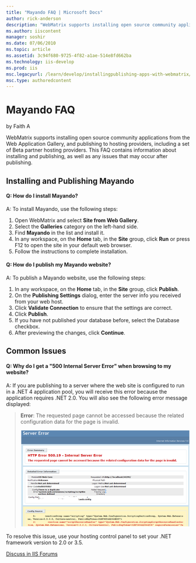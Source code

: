 ```yaml
---
title: "Mayando FAQ | Microsoft Docs"
author: rick-anderson
description: "WebMatrix supports installing open source community applications from the Web Application Gallery, and publishing to hosting providers, including a set of Be..."
ms.author: iiscontent
manager: soshir
ms.date: 07/06/2010
ms.topic: article
ms.assetid: 3c94f680-9725-4f82-a1ae-514e8fd662ba
ms.technology: iis-develop
ms.prod: iis
msc.legacyurl: /learn/develop/installingpublishing-apps-with-webmatrix/mayando-faq
msc.type: authoredcontent
---
```

Mayando FAQ
====================
by Faith A

WebMatrix supports installing open source community applications from the Web Application Gallery, and publishing to hosting providers, including a set of Beta partner hosting providers. This FAQ contains information about installing and publishing, as well as any issues that may occur after publishing.

## Installing and Publishing Mayando

#### Q: How do I install Mayando?

A: To install Mayando, use the following steps:

1. Open WebMatrix and select **Site from Web Gallery**.
2. Select the **Galleries** category on the left-hand side.
3. Find **Mayando** in the list and install it.
4. In any workspace, on the **Home** tab, in the **Site** group, click **Run** or press F12 to open the site in your default web browser.
5. Follow the instructions to complete installation.

#### Q: How do I publish my Mayando website?

A: To publish a Mayando website, use the following steps:

1. In any workspace, on the **Home** tab, in the **Site** group, click **Publish**.
2. On the **Publishing Settings** dialog, enter the server info you received from your web host.
3. Click **Validate Connection** to ensure that the settings are correct.
4. Click **Publish**.
5. If you have not published your database before, select the Database checkbox.
6. After previewing the changes, click **Continue**.

## Common Issues

#### Q: Why do I get a "500 Internal Server Error" when browsing to my website?

A: If you are publishing to a server where the web site is configured to run in a .NET 4 application pool, you will receive this error because the application requires .NET 2.0. You will also see the following error message displayed:

> **Error**: The requested page cannot be accessed because the related configuration data for the page is invalid.
> 
> ![](mayando-faq/_static/image1.png)


To resolve this issue, use your hosting control panel to set your .NET framework version to 2.0 or 3.5.
  
  
[Discuss in IIS Forums](https://forums.iis.net/1166.aspx)